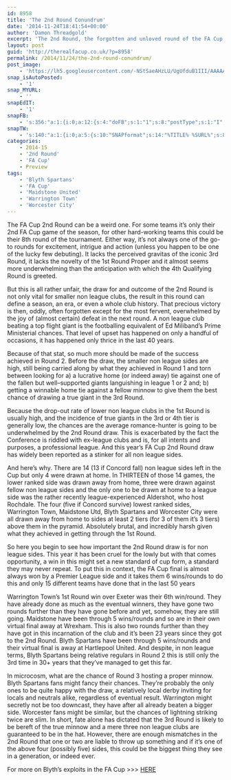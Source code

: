 ```yaml
---
id: 8958
title: 'The 2nd Round Conundrum'
date: '2014-11-24T18:41:54+00:00'
author: 'Damon Threadgold'
excerpt: 'The 2nd Round, the forgotten and unloved round of the FA Cup. And Martin Keown made it worse.'
layout: post
guid: 'http://therealfacup.co.uk/?p=8958'
permalink: /2014/11/24/the-2nd-round-conundrum/
post_image:
    - 'https://lh5.googleusercontent.com/-NStSaeAHzLU/UgUfduB1III/AAAAAAAACyo/xkpjgbqxLAw/s318/942648_10151678720353974_487929986_n.jpg'
snap_isAutoPosted:
    - '1'
snap_MYURL:
    - ''
snapEdIT:
    - '1'
snapFB:
    - 's:356:"a:1:{i:0;a:12:{s:4:"doFB";s:1:"1";s:8:"postType";s:1:"I";s:10:"AttachPost";s:1:"2";s:10:"SNAPformat";s:15:"%EXCERPT% %URL%";s:9:"isAutoImg";s:1:"A";s:8:"imgToUse";s:0:"";s:9:"isAutoURL";s:1:"A";s:8:"urlToUse";s:0:"";s:11:"isPrePosted";s:1:"1";s:8:"isPosted";s:1:"1";s:4:"pgID";s:30:"156412412358_10152864556642359";s:5:"pDate";s:19:"2014-11-24 18:42:05";}}";'
snapTW:
    - 's:140:"a:1:{i:0;a:5:{s:10:"SNAPformat";s:14:"%TITLE% %SURL%";s:8:"attchImg";s:1:"0";s:9:"isAutoImg";s:1:"A";s:8:"imgToUse";s:0:"";s:4:"doTW";i:0;}}";'
categories:
    - 2014-15
    - '2nd Round'
    - 'FA Cup'
    - Preview
tags:
    - 'Blyth Spartans'
    - 'FA Cup'
    - 'Maidstone United'
    - 'Warrington Town'
    - 'Worcester City'
---
```


The FA Cup 2nd Round can be a weird one. For some teams it’s only their 2nd FA Cup game of the season, for other hard-working teams this could be their 8th round of the tournament. Either way, it’s not always one of the go-to rounds for excitement, intrigue and action (unless you happen to be one of the lucky few debuting). It lacks the perceived gravitas of the iconic 3rd Round, it lacks the novelty of the 1st Round Proper and it almost seems more underwhelming than the anticipation with which the 4th Qualifying Round is greeted.

But this is all rather unfair, the draw for and outcome of the 2nd Round is not only vital for smaller non league clubs, the result in this round can define a season, an era, or even a whole club history. That precious victory is then, oddly, often forgotten except for the most fervent, overwhelmed by the joy of (almost certain) defeat in the next round. A non league club beating a top flight giant is the footballing equivalent of Ed Miliband’s Prime Ministerial chances. That level of upset has happened on only a handful of occasions, it has happened only thrice in the last 40 years.

Because of that stat, so much more should be made of the success achieved in Round 2. Before the draw, the smaller non league sides are high, still being carried along by what they achieved in Round 1 and torn between looking for a) a lucrative home (or indeed away) tie against one of the fallen but well–supported giants languishing in league 1 or 2 and; b) getting a winnable home tie against a fellow minnow to give them the best chance of drawing a true giant in the 3rd Round.

Because the drop-out rate of lower non league clubs in the 1st Round is usually high, and the incidence of true giants in the 3rd or 4th tier is generally low, the chances are the average romance-hunter is going to be underwhelmed by the 2nd Round draw. This is exacerbated by the fact the Conference is riddled with ex-league clubs and is, for all intents and purposes, a professional league. And this year’s FA Cup 2nd Round draw has widely been reported as a stinker for all non league sides.

And here’s why. There are 14 (13 if Concord fall) non league sides left in the Cup but only 4 were drawn at home. In THIRTEEN of those 14 games, the lower ranked side was drawn away from home, three were drawn against fellow non league sides and the only one to be drawn at home to a league side was the rather recently league-experienced Aldershot, who host Rochdale. The four (five if Concord survive) lowest ranked sides, Warrington Town, Maidstone Utd, Blyth Spartans and Worcester City were all drawn away from home to sides at least 2 tiers (for 3 of them it’s 3 tiers) above them in the pyramid. Absolutely brutal, and incredibly harsh given what they achieved in getting through the 1st Round.

So here you begin to see how important the 2nd Round draw is for non league sides. This year it has been cruel for the lowly but with that comes opportunity, a win in this might set a new standard of cup form, a standard they may never repeat. To put this in context, the FA Cup final is almost always won by a Premier League side and it takes them 6 wins/rounds to do this and only 15 different teams have done that in the last 50 years

Warrington Town’s 1st Round win over Exeter was their 6th win/round. They have already done as much as the eventual winners, they have gone two rounds further than they have gone before and yet, somehow, they are still going. Maidstone have been through 5 wins/rounds and so are in their own virtual final away at Wrexham. This is also two rounds further than they have got in this incarnation of the club and it’s been 23 years since they got to the 2nd Round. Blyth Spartans have been through 5 wins/rounds and their virtual final is away at Hartlepool United. And despite, in non league terms, Blyth Spartans being relative regulars in Round 2 this is still only the 3rd time in 30+ years that they’ve managed to get this far.

In microcosm, what are the chance of Round 3 hosting a proper minnow. Blyth Spartans fans might fancy their chances. They’re probably the only ones to be quite happy with the draw, a relatively local derby inviting for locals and neutrals alike, regardless of eventual result. Warrington might secretly not be too downcast, they have after all already beaten a bigger side. Worcester fans might be similar, but the chances of lightning striking twice are slim. In short, fate alone has dictated that the 3rd Round is likely to be bereft of the true minnow and a mere three non league clubs are guaranteed to be in the hat. However, there are enough mismatches in the 2nd Round that one or two are liable to throw up something and if it’s one of the above four (possibly five) sides, this could be the biggest thing they see in a generation, or indeed ever.

For more on Blyth’s exploits in the FA Cup &gt;&gt;&gt; [HERE](http://therealfacup.co.uk/2011/11/09/this-is-blyth-power-station/)